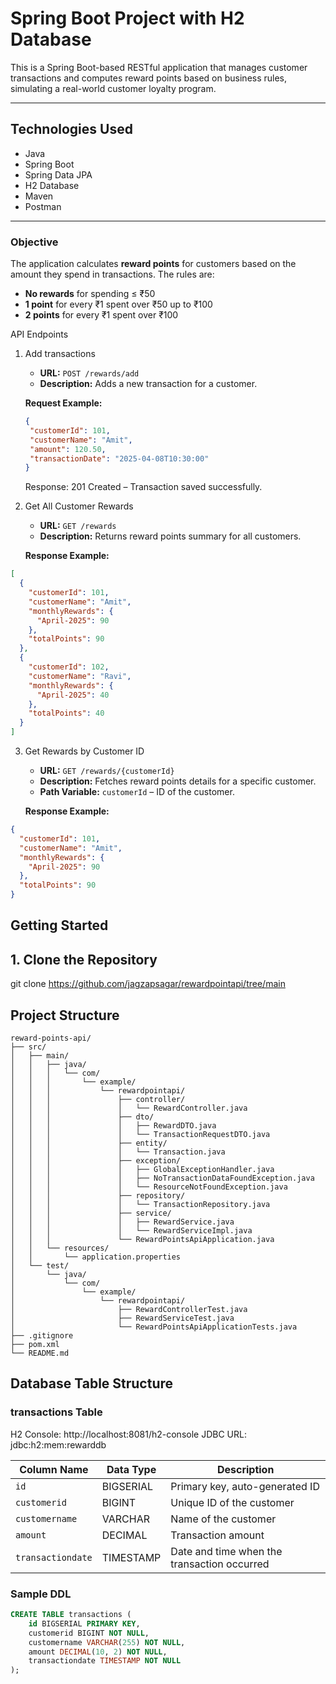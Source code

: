 # Spring Boot Project with H2 Database

This is a Spring Boot-based RESTful application that manages customer 
transactions and computes reward points based on business rules, 
simulating a real-world customer loyalty program.

---

##  Technologies Used

- Java
- Spring Boot
- Spring Data JPA
- H2 Database
- Maven
- Postman

---

### Objective

The application calculates **reward points** for customers based on the amount they spend in transactions. The rules are:

- **No rewards** for spending ≤ ₹50
- **1 point** for every ₹1 spent over ₹50 up to ₹100
- **2 points** for every ₹1 spent over ₹100

 API Endpoints
1. Add transactions

	- **URL:** `POST /rewards/add`  
	- **Description:** Adds a new transaction for a customer.

	**Request Example:**
	```json
	{
	 "customerId": 101,
 	 "customerName": "Amit",
 	 "amount": 120.50,
 	 "transactionDate": "2025-04-08T10:30:00"
	}
	```
	Response: 201 Created – Transaction saved successfully.
	 
2.  Get All Customer Rewards
	- **URL:** `GET /rewards`  
	- **Description:** Returns reward points summary for all customers.

	**Response Example:**
```json
[
  {
    "customerId": 101,
    "customerName": "Amit",
    "monthlyRewards": {
      "April-2025": 90
    },
    "totalPoints": 90
  },
  {
    "customerId": 102,
    "customerName": "Ravi",
    "monthlyRewards": {
      "April-2025": 40
    },
    "totalPoints": 40
  }
]
```
	
3.  Get Rewards by Customer ID
	- **URL:** `GET /rewards/{customerId}`  
	- **Description:** Fetches reward points details for a specific customer.  
	- **Path Variable:** `customerId` – ID of the customer.

	**Response Example:**
```json
{
  "customerId": 101,
  "customerName": "Amit",
  "monthlyRewards": {
    "April-2025": 90
  },
  "totalPoints": 90
}
```


## Getting Started

## 1. Clone the Repository

git clone https://github.com/jagzapsagar/rewardpointapi/tree/main

## Project Structure

```text
reward-points-api/
├── src/
│   ├── main/
│   │   ├── java/
│   │   │   └── com/
│   │   │       └── example/
│   │   │           └── rewardpointapi/
│   │   │               ├── controller/
│   │   │               │   └── RewardController.java
│   │   │               ├── dto/
│   │   │               │   ├── RewardDTO.java
│   │   │               │   └── TransactionRequestDTO.java
│   │   │               ├── entity/
│   │   │               │   └── Transaction.java
│   │   │               ├── exception/
│   │   │               │   ├── GlobalExceptionHandler.java
│   │   │               │   ├── NoTransactionDataFoundException.java
│   │   │               │   └── ResourceNotFoundException.java
│   │   │               ├── repository/
│   │   │               │   └── TransactionRepository.java
│   │   │               ├── service/
│   │   │               │   ├── RewardService.java
│   │   │               │   └── RewardServiceImpl.java
│   │   │               └── RewardPointsApiApplication.java
│   │   └── resources/
│   │       └── application.properties
│   └── test/
│       └── java/
│           └── com/
│               └── example/
│                   └── rewardpointapi/
│                       ├── RewardControllerTest.java
│                       ├── RewardServiceTest.java
│                       └── RewardPointsApiApplicationTests.java
├── .gitignore
├── pom.xml
└── README.md
```


## Database Table Structure

### transactions Table
H2 Console: http://localhost:8081/h2-console
JDBC URL: jdbc:h2:mem:rewarddb

| Column Name       | Data Type   | Description                                 |
|-------------------|-------------|---------------------------------------------|
| `id`              | BIGSERIAL   | Primary key, auto-generated ID              |
| `customerid`	    | BIGINT      | Unique ID of the customer                   |
| `customername`    | VARCHAR     | Name of the customer                        |
| `amount`          | DECIMAL     | Transaction amount                          |
| `transactiondate` | TIMESTAMP   | Date and time when the transaction occurred |

### Sample DDL

```sql
CREATE TABLE transactions (
    id BIGSERIAL PRIMARY KEY,
    customerid BIGINT NOT NULL,
    customername VARCHAR(255) NOT NULL,
    amount DECIMAL(10, 2) NOT NULL,
    transactiondate TIMESTAMP NOT NULL
);
```

	

